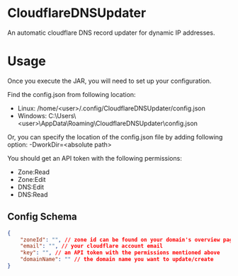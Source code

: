 # CloudflareDNSUpdater
An automatic cloudflare DNS record updater for dynamic IP addresses.

# Usage

Once you execute the JAR, you will need to set up your configuration.

Find the config.json from following location:
* Linux: /home/\<user>/.config/CloudflareDNSUpdater/config.json
* Windows: C:\Users\\\<user>\AppData\Roaming\CloudflareDNSUpdater\config.json

Or, you can specify the location of the config.json file by adding following option:
-DworkDir=\<absolute path>

You should get an API token with the following permissions:
* Zone:Read
* Zone:Edit
* DNS:Edit
* DNS:Read

## Config Schema

```json
{
	"zoneId": "", // zone id can be found on your domain's overview page
	"email": "", // your cloudflare account email
	"key": "", // an API token with the permissions mentioned above
	"domainName": "" // the domain name you want to update/create
}
```